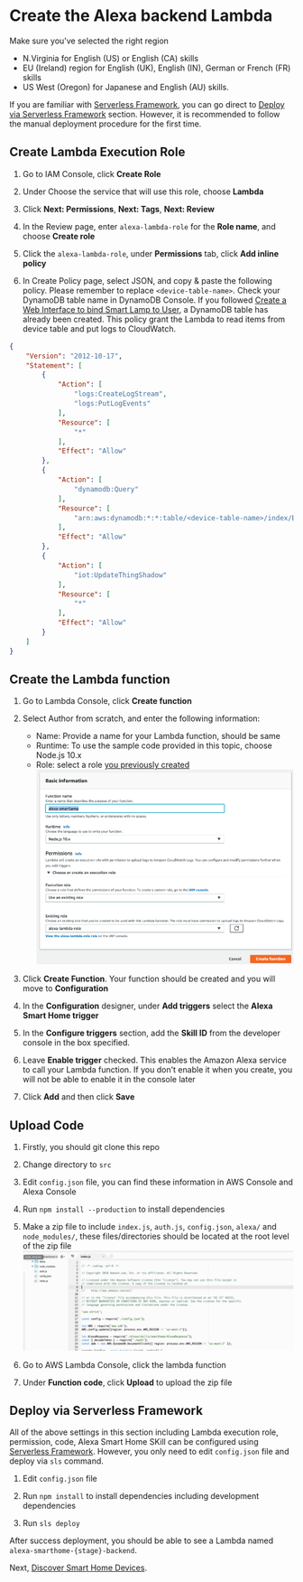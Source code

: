# Create the Alexa backend Lambda

Make sure you've selected the right region
* N.Virginia for English (US) or English (CA) skills
* EU (Ireland) region for English (UK), English (IN), German or French (FR) skills
* US West (Oregon) for Japanese and English (AU) skills.

If you are familiar with [Serverless Framework](https://serverless.com/), you can 
go direct to [Deploy via Serverless Framework](#deploy-via-serverless-framework) 
section. However, it is recommended to follow the manual deployment procedure
for the first time.

## Create Lambda Execution Role

1. Go to IAM Console, click **Create Role**

1. Under Choose the service that will use this role, choose **Lambda**

1. Click **Next: Permissions**, **Next: Tags**, **Next: Review**

1. In the Review page, enter `alexa-lambda-role` for the **Role name**, and choose **Create role**

1. Click the `alexa-lambda-role`, under **Permissions** tab, click **Add inline policy**

1. In Create Policy page, select JSON, and copy & paste the following policy. Please remember to 
replace `<device-table-name>`. Check your DynamoDB table name in DynamoDB 
Console. If you followed [Create a Web Interface to bind Smart Lamp to User](https://github.com/lab798/aws-alexa-workshop-ui),
a DynamoDB table has already been created. This policy grant the Lambda to read items from device table and put logs 
to CloudWatch.

```json
{
    "Version": "2012-10-17",
    "Statement": [
        {
            "Action": [
                "logs:CreateLogStream",
                "logs:PutLogEvents"
            ],
            "Resource": [
                "*"
            ],
            "Effect": "Allow"
        },
        {
            "Action": [
                "dynamodb:Query"
            ],
            "Resource": [
                "arn:aws:dynamodb:*:*:table/<device-table-name>/index/ByUsernameThingName"
            ],
            "Effect": "Allow"
        },
        {
            "Action": [
                "iot:UpdateThingShadow"
            ],
            "Resource": [
                "*"
            ],
            "Effect": "Allow"
        }
    ]
}
```

## Create the Lambda function

1. Go to Lambda Console, click **Create function**

1. Select Author from scratch, and enter the following information:
    - Name: Provide a name for your Lambda function, should be same 
    - Runtime: To use the sample code provided in this topic, choose Node.js 10.x
    - Role: select a role [you previously created](#create-lambda-execution-role)
    ![](assets/create-lambda-1.png)

1. Click **Create Function**. Your function should be created and you will move to **Configuration**

1. In the **Configuration** designer, under **Add triggers** select the **Alexa Smart Home trigger**

1. In the **Configure triggers** section, add the **Skill ID** from the developer console in the box specified. 

1. Leave **Enable trigger** checked. This enables the Amazon Alexa service to call your Lambda 
function. If you don't enable it when you create, you will not be able to enable it in the console 
later

1. Click **Add** and then click **Save**

## Upload Code
1. Firstly, you should git clone this repo

1. Change directory to `src`

1. Edit `config.json` file, you can find these information in AWS Console and Alexa Console

1. Run `npm install --production` to install dependencies

1. Make a zip file to include `index.js`, `auth.js`, `config.json`, `alexa/` and `node_modules/`,
these files/directories should be located at the root level of the zip file
![](assets/lambda-file-structure.png)

1. Go to AWS Lambda Console, click the lambda function

1. Under **Function code**, click **Upload** to upload the zip file

## Deploy via Serverless Framework

All of the above settings in this section including Lambda execution role, permission, code, 
Alexa Smart Home SKill can be configured using [Serverless Framework](https://serverless.com/). 
However, you only need to edit `config.json` file and deploy via `sls` command.

1. Edit `config.json` file

1. Run `npm install` to install dependencies including development dependencies

1. Run `sls deploy`

After success deployment, you should be able to see a Lambda named 
`alexa-smarthome-{stage}-backend`.


Next, [Discover Smart Home Devices](./device-discovery.md).
